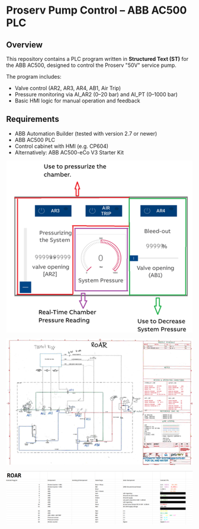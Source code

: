 # Proserv Pump Control – ABB AC500 PLC

## Overview
This repository contains a PLC program written in **Structured Text (ST)** for the ABB AC500, designed to control the Proserv "50V" service pump.

The program includes:
- Valve control (AR2, AR3, AR4, AB1, Air Trip)
- Pressure monitoring via AI_AR2 (0–20 bar) and AI_PT (0–1000 bar)
- Basic HMI logic for manual operation and feedback

## Requirements
- ABB Automation Builder (tested with version 2.7 or newer)
- ABB AC500 PLC
- Control cabinet with HMI (e.g. CP604)
- Alternatively: ABB AC500-eCo V3 Starter Kit


![Pumpesystem skjermbilde](images/HMI%20Interface.png)

![Pumpesystem skjermbilde](images/Hydraulic-Mechanical%20Overview.png)

![Pumpesystem skjermbilde](images/Input%20channels%20and%20terminal%20numbers.png)

